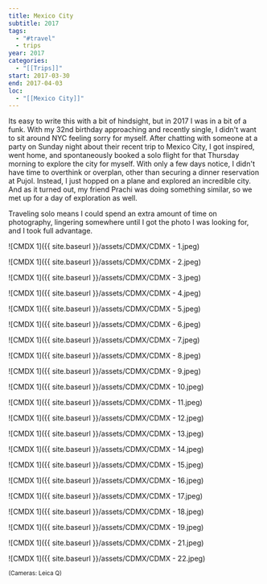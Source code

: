 ```yaml
---
title: Mexico City
subtitle: 2017
tags:
  - "#travel"
  - trips
year: 2017
categories:
  - "[[Trips]]"
start: 2017-03-30
end: 2017-04-03
loc:
  - "[[Mexico City]]"
---
```




Its easy to write this with a bit of hindsight, but in 2017 I was in a bit of a funk. With my 32nd birthday approaching and recently single, I didn't want to sit around NYC feeling sorry for myself. After chatting with someone at a party on Sunday night about their recent trip to Mexico City, I got inspired, went home, and spontaneously booked a solo flight for that Thursday morning to explore the city for myself. With only a few days notice, I didn't have time to overthink or overplan, other than securing a dinner reservation at Pujol. Instead, I just hopped on a plane and explored an incredible city. And as it turned out, my friend Prachi was doing something similar, so we met up for a day of exploration as well. 

Traveling solo means I could spend an extra amount of time on photography, lingering somewhere until I got the photo I was looking for, and I took full advantage.


![CMDX 1]({{ site.baseurl }}/assets/CDMX/CDMX - 1.jpeg)


![CMDX 1]({{ site.baseurl }}/assets/CDMX/CDMX - 2.jpeg)


![CMDX 1]({{ site.baseurl }}/assets/CDMX/CDMX - 3.jpeg)


![CMDX 1]({{ site.baseurl }}/assets/CDMX/CDMX - 4.jpeg)


![CMDX 1]({{ site.baseurl }}/assets/CDMX/CDMX - 5.jpeg)


![CMDX 1]({{ site.baseurl }}/assets/CDMX/CDMX - 6.jpeg)


![CMDX 1]({{ site.baseurl }}/assets/CDMX/CDMX - 7.jpeg)


![CMDX 1]({{ site.baseurl }}/assets/CDMX/CDMX - 8.jpeg)


![CMDX 1]({{ site.baseurl }}/assets/CDMX/CDMX - 9.jpeg)


![CMDX 1]({{ site.baseurl }}/assets/CDMX/CDMX - 10.jpeg)


![CMDX 1]({{ site.baseurl }}/assets/CDMX/CDMX - 11.jpeg)


![CMDX 1]({{ site.baseurl }}/assets/CDMX/CDMX - 12.jpeg)


![CMDX 1]({{ site.baseurl }}/assets/CDMX/CDMX - 13.jpeg)


![CMDX 1]({{ site.baseurl }}/assets/CDMX/CDMX - 14.jpeg)


![CMDX 1]({{ site.baseurl }}/assets/CDMX/CDMX - 15.jpeg)


![CMDX 1]({{ site.baseurl }}/assets/CDMX/CDMX - 16.jpeg)


![CMDX 1]({{ site.baseurl }}/assets/CDMX/CDMX - 17.jpeg)


![CMDX 1]({{ site.baseurl }}/assets/CDMX/CDMX - 18.jpeg)


![CMDX 1]({{ site.baseurl }}/assets/CDMX/CDMX - 19.jpeg)


![CMDX 1]({{ site.baseurl }}/assets/CDMX/CDMX - 21.jpeg)


![CMDX 1]({{ site.baseurl }}/assets/CDMX/CDMX - 22.jpeg)

<small> (Cameras: Leica Q) </small>